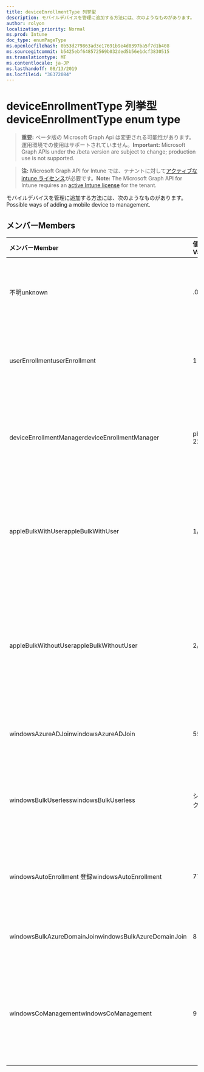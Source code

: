 ```yaml
---
title: deviceEnrollmentType 列挙型
description: モバイルデバイスを管理に追加する方法には、次のようなものがあります。
author: rolyon
localization_priority: Normal
ms.prod: Intune
doc_type: enumPageType
ms.openlocfilehash: 0b53d279863ad3e17691b9e4d0397ba5f7d1b408
ms.sourcegitcommit: b5425ebf648572569b032ded5b56e1dcf3830515
ms.translationtype: MT
ms.contentlocale: ja-JP
ms.lasthandoff: 08/13/2019
ms.locfileid: "36372084"
---
```

# <a name="deviceenrollmenttype-enum-type"></a><span data-ttu-id="f54d9-103">deviceEnrollmentType 列挙型</span><span class="sxs-lookup"><span data-stu-id="f54d9-103">deviceEnrollmentType enum type</span></span>

> <span data-ttu-id="f54d9-104">**重要:** ベータ版の Microsoft Graph Api は変更される可能性があります。運用環境での使用はサポートされていません。</span><span class="sxs-lookup"><span data-stu-id="f54d9-104">**Important:** Microsoft Graph APIs under the /beta version are subject to change; production use is not supported.</span></span>

> <span data-ttu-id="f54d9-105">**注:** Microsoft Graph API for Intune では、テナントに対して[アクティブな intune ライセンス](https://go.microsoft.com/fwlink/?linkid=839381)が必要です。</span><span class="sxs-lookup"><span data-stu-id="f54d9-105">**Note:** The Microsoft Graph API for Intune requires an [active Intune license](https://go.microsoft.com/fwlink/?linkid=839381) for the tenant.</span></span>

<span data-ttu-id="f54d9-106">モバイルデバイスを管理に追加する方法には、次のようなものがあります。</span><span class="sxs-lookup"><span data-stu-id="f54d9-106">Possible ways of adding a mobile device to management.</span></span>

## <a name="members"></a><span data-ttu-id="f54d9-107">メンバー</span><span class="sxs-lookup"><span data-stu-id="f54d9-107">Members</span></span>
|<span data-ttu-id="f54d9-108">メンバー</span><span class="sxs-lookup"><span data-stu-id="f54d9-108">Member</span></span>|<span data-ttu-id="f54d9-109">値</span><span class="sxs-lookup"><span data-stu-id="f54d9-109">Value</span></span>|<span data-ttu-id="f54d9-110">説明</span><span class="sxs-lookup"><span data-stu-id="f54d9-110">Description</span></span>|
|:---|:---|:---|
|<span data-ttu-id="f54d9-111">不明</span><span class="sxs-lookup"><span data-stu-id="f54d9-111">unknown</span></span>|<span data-ttu-id="f54d9-112">.0</span><span class="sxs-lookup"><span data-stu-id="f54d9-112">0</span></span>|<span data-ttu-id="f54d9-113">既定値。登録の種類は収集されませんでした。</span><span class="sxs-lookup"><span data-stu-id="f54d9-113">Default value, enrollment type was not collected.</span></span>|
|<span data-ttu-id="f54d9-114">userEnrollment</span><span class="sxs-lookup"><span data-stu-id="f54d9-114">userEnrollment</span></span>|<span data-ttu-id="f54d9-115">1-d</span><span class="sxs-lookup"><span data-stu-id="f54d9-115">1</span></span>|<span data-ttu-id="f54d9-116">BYOD channel 経由のユーザー主導型の登録。</span><span class="sxs-lookup"><span data-stu-id="f54d9-116">User driven enrollment through BYOD channel.</span></span>|
|<span data-ttu-id="f54d9-117">deviceEnrollmentManager</span><span class="sxs-lookup"><span data-stu-id="f54d9-117">deviceEnrollmentManager</span></span>|<span data-ttu-id="f54d9-118">pbm-2</span><span class="sxs-lookup"><span data-stu-id="f54d9-118">2</span></span>|<span data-ttu-id="f54d9-119">デバイス登録マネージャーアカウントを使用したユーザー登録。</span><span class="sxs-lookup"><span data-stu-id="f54d9-119">User enrollment with a device enrollment manager account.</span></span>|
|<span data-ttu-id="f54d9-120">appleBulkWithUser</span><span class="sxs-lookup"><span data-stu-id="f54d9-120">appleBulkWithUser</span></span>|<span data-ttu-id="f54d9-121">1/3</span><span class="sxs-lookup"><span data-stu-id="f54d9-121">3</span></span>|<span data-ttu-id="f54d9-122">ユーザーチャレンジを使用した Apple 一括登録。</span><span class="sxs-lookup"><span data-stu-id="f54d9-122">Apple bulk enrollment with user challenge.</span></span> <span data-ttu-id="f54d9-123">(DEP、Apple Configurator)</span><span class="sxs-lookup"><span data-stu-id="f54d9-123">(DEP, Apple Configurator)</span></span>|
|<span data-ttu-id="f54d9-124">appleBulkWithoutUser</span><span class="sxs-lookup"><span data-stu-id="f54d9-124">appleBulkWithoutUser</span></span>|<span data-ttu-id="f54d9-125">2/4</span><span class="sxs-lookup"><span data-stu-id="f54d9-125">4</span></span>|<span data-ttu-id="f54d9-126">ユーザーチャレンジなしの Apple 一括登録。</span><span class="sxs-lookup"><span data-stu-id="f54d9-126">Apple bulk enrollment without user challenge.</span></span> <span data-ttu-id="f54d9-127">(DEP、Apple Configurator、モバイル構成)</span><span class="sxs-lookup"><span data-stu-id="f54d9-127">(DEP, Apple Configurator, Mobile Config)</span></span>|
|<span data-ttu-id="f54d9-128">windowsAzureADJoin</span><span class="sxs-lookup"><span data-stu-id="f54d9-128">windowsAzureADJoin</span></span>|<span data-ttu-id="f54d9-129">5</span><span class="sxs-lookup"><span data-stu-id="f54d9-129">5</span></span>|<span data-ttu-id="f54d9-130">Windows 10 Azure AD Join。</span><span class="sxs-lookup"><span data-stu-id="f54d9-130">Windows 10 Azure AD Join.</span></span>|
|<span data-ttu-id="f54d9-131">windowsBulkUserless</span><span class="sxs-lookup"><span data-stu-id="f54d9-131">windowsBulkUserless</span></span>|<span data-ttu-id="f54d9-132">シックス</span><span class="sxs-lookup"><span data-stu-id="f54d9-132">6</span></span>|<span data-ttu-id="f54d9-133">Windows 10 証明書を使用した ICD による一括登録。</span><span class="sxs-lookup"><span data-stu-id="f54d9-133">Windows 10 Bulk enrollment through ICD with certificate.</span></span>|
|<span data-ttu-id="f54d9-134">windowsAutoEnrollment 登録</span><span class="sxs-lookup"><span data-stu-id="f54d9-134">windowsAutoEnrollment</span></span>|<span data-ttu-id="f54d9-135">7</span><span class="sxs-lookup"><span data-stu-id="f54d9-135">7</span></span>|<span data-ttu-id="f54d9-136">Windows 10 の自動登録。</span><span class="sxs-lookup"><span data-stu-id="f54d9-136">Windows 10 automatic enrollment.</span></span> <span data-ttu-id="f54d9-137">(作業アカウントの追加)</span><span class="sxs-lookup"><span data-stu-id="f54d9-137">(Add work account)</span></span>|
|<span data-ttu-id="f54d9-138">windowsBulkAzureDomainJoin</span><span class="sxs-lookup"><span data-stu-id="f54d9-138">windowsBulkAzureDomainJoin</span></span>|<span data-ttu-id="f54d9-139">8 </span><span class="sxs-lookup"><span data-stu-id="f54d9-139">8</span></span>|<span data-ttu-id="f54d9-140">Windows 10 一括 Azure AD Join。</span><span class="sxs-lookup"><span data-stu-id="f54d9-140">Windows 10 bulk Azure AD Join.</span></span>|
|<span data-ttu-id="f54d9-141">windowsCoManagement</span><span class="sxs-lookup"><span data-stu-id="f54d9-141">windowsCoManagement</span></span>|<span data-ttu-id="f54d9-142">9 </span><span class="sxs-lookup"><span data-stu-id="f54d9-142">9</span></span>|<span data-ttu-id="f54d9-143">Windows 10 の共同管理は、自動操縦またはグループポリシーによって開始されます。</span><span class="sxs-lookup"><span data-stu-id="f54d9-143">Windows 10 Co-Management triggered by AutoPilot or Group Policy.</span></span>|



